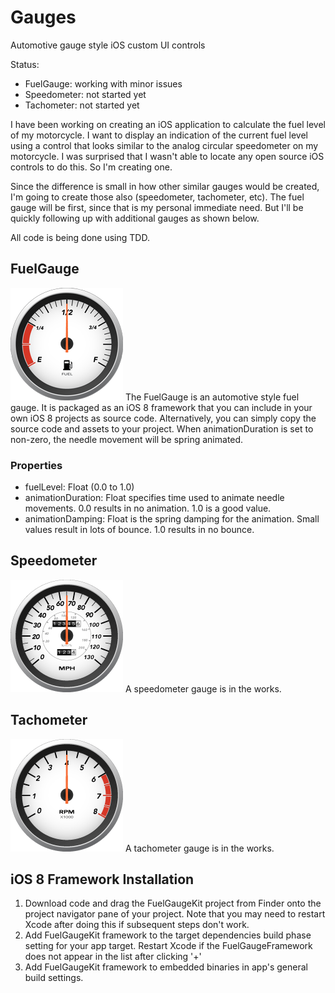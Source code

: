 # Gauges
Automotive gauge style iOS custom UI controls

Status: 
* FuelGauge: working with minor issues
* Speedometer: not started yet
* Tachometer: not started yet

I have been working on creating an iOS application to calculate
the fuel level of my motorcycle. I want to display an indication
of the current fuel level using a control that looks similar to
the analog circular speedometer on my motorcycle. 
I was surprised that I wasn't able to locate
any open source iOS controls to do this. 
So I'm creating one. 

Since the difference is small in how other similar gauges 
would be created, I'm going to create those also 
(speedometer, tachometer, etc).
The fuel gauge will be first, since that is my personal
immediate need. But I'll be quickly following up with additional
gauges as shown below.

All code is being done using TDD.


## FuelGauge

![Image of fuel gauge](/assets/FuelGauge180.png)
The FuelGauge is an automotive style fuel gauge.
It is packaged as an iOS 8 framework that you can include in your
own iOS 8 projects as source code.
Alternatively, you can simply copy the source code and assets to your project.
When animationDuration is set to non-zero, the needle movement will be spring animated.

### Properties

* fuelLevel: Float (0.0 to 1.0)
* animationDuration: Float specifies time used to animate needle movements. 0.0 results in no animation. 1.0 is a good value.
* animationDamping: Float is the spring damping for the animation. Small values result in lots of bounce. 1.0 results in no bounce.


## Speedometer

![Image of speedometer gauge](/assets/Speedometer180.png)
A speedometer gauge is in the works.

## Tachometer

![Image of tachometer gauge](/assets/Tachometer180.png)
A tachometer gauge is in the works.

## iOS 8 Framework Installation
1. Download code and drag the FuelGaugeKit project from Finder onto the project navigator pane of your project. Note that you may need to restart Xcode after doing this if subsequent steps don't work.
1. Add FuelGaugeKit framework to the target dependencies build phase setting for your app target. Restart Xcode if the FuelGaugeFramework does not appear in the list after clicking '+'
1. Add FuelGaugeKit framework to embedded binaries in app's general build settings.

